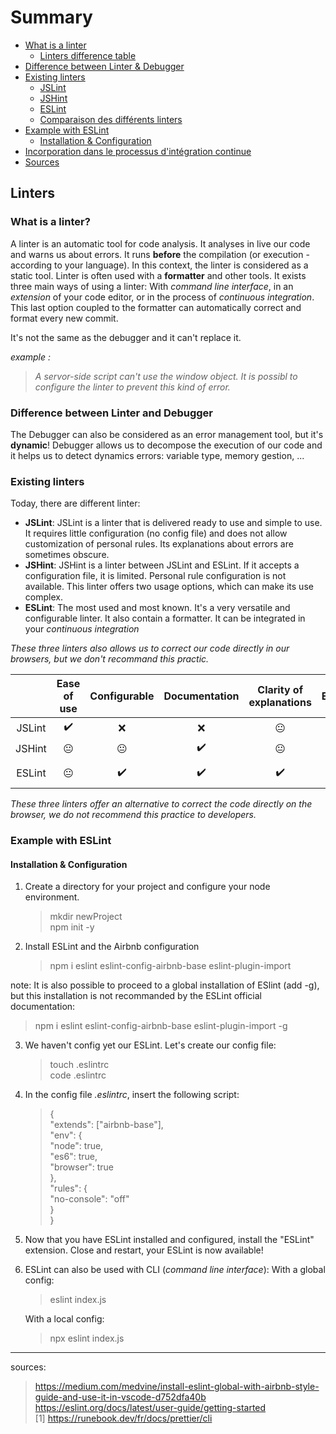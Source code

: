 # Summary

- [What is a linter](#whatisaLinter)  
  - [Linters difference table](#differenceBetween)  
- [Difference between Linter & Debugger](#lintervsdebugger)  
- [Existing linters](#existinglinters)
  - [JSLint](#existinglinters)
  - [JSHint](#existinglinters)
  - [ESLint](#existinglinters)
  - [Comparaison des différents linters](#differenceBetween)
- [Example with ESLint](#ESLint)
  - [Installation & Configuration](#Installandconfig)
- [Incorporation dans le processus d'intégration continue](#IncorporationProccessIntegration)
- [Sources](#Sources)

## Linters

### What is a linter? <a name="whatisaLinter"></a>

A linter is an automatic tool for code analysis. It analyses in live our code and warns us about errors. It runs **before** the compilation (or execution - according to your language). In this context, the linter is considered as a static tool.
Linter is often used with a **formatter** and other tools.
It exists three main ways of using a linter: With _command line interface_, in an _extension_ of your code editor, or in the process of _continuous integration_. This last option coupled to the formatter can automatically correct and format every new commit. 

It's not the same as the debugger and it can't replace it. 

_example :_
> _A servor-side script can't use the window object. It is possibl to configure the linter to prevent this kind of error._

### Difference between Linter and Debugger

The Debugger can also be considered as an error management tool, but it's **dynamic**! Debugger allows us to decompose the execution of our code and it helps us to detect dynamics errors: variable type, memory gestion, ...

### Existing linters

Today, there are different linter: 

* **JSLint**: JSLint is a linter that is delivered ready to use and simple to use. It requires little configuration (no config file) and does not allow customization of personal rules. Its explanations about errors are sometimes obscure. 
* **JSHint**: JSHint is a linter between JSLint and ESLint. If it accepts a configuration file, it is limited. Personal rule configuration is not available. This linter offers two usage options, which can make its use complex. 
* **ESLint**: The most used and most known. It's a very versatile and configurable linter. It also contain a formatter. It can be integrated in your _continuous integration_

_These three linters also allows us to correct our code directly in our browsers, but we don't recommand this practic._

<a href="differenceBetween"></a>

|        | Ease of use | Configurable | Documentation | Clarity of explanations | Extensible | Support ES6 / JSX |
|:------:|:----------------------:|:------------:|:-------------:|:------------------------:|:----------:|:-----------------:|
| JSLint |            ✔️           |       ❌      |       ❌       |             😐            |      ❌     |        ES6        |
| JSHint |            😐           |       😐      |       ✔️       |             😐            |      😐     |        ES6        |
| ESLint |            😐           |       ✔️      |       ✔️       |             ✔️            |      ✔️     |     ES6 + JSX     |

_These three linters offer an alternative to correct the code directly on the browser, we do not recommend this practice to developers._ 

### Example with ESLint

#### Installation & Configuration

1) Create a directory for your project and configure your node environment. 
   > mkdir newProject   
     npm init -y

2) Install ESLint and the Airbnb configuration
   > npm i eslint eslint-config-airbnb-base eslint-plugin-import

note: It is also possible to proceed to a global installation of ESlint (add -g), but this installation is not recommanded by the ESLint official documentation: 
   > npm i eslint eslint-config-airbnb-base eslint-plugin-import -g

3) We haven't config yet our ESLint. Let's create our config file: 
   > touch .eslintrc   
     code .eslintrc

4) In the config file _.eslintrc_, insert the following script: 
   >  {  
  "extends": ["airbnb-base"],  
  "env": {  
    "node": true,  
    "es6": true,  
    "browser": true  
  },  
  "rules": {  
    "no-console": "off"  
  }  
}  

5) Now that you have ESLint installed and configured, install the "ESLint" extension. Close and restart, your ESLint is now available! 

6) ESLint can also be used with CLI (_command line interface_): 
    With a global config: 
   > eslint index.js

    With a local config: 
   > npx eslint index.js

_ _ _ 

sources: 
> https://medium.com/medvine/install-eslint-global-with-airbnb-style-guide-and-use-it-in-vscode-d752dfa40b    
  https://eslint.org/docs/latest/user-guide/getting-started   
  [1] https://runebook.dev/fr/docs/prettier/cli